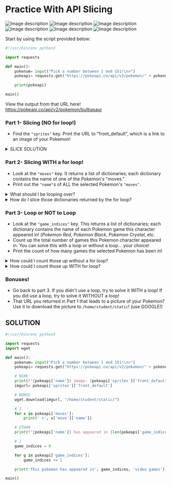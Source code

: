 # Practice With API Slicing

![Image description](https://raw.githubusercontent.com/PokeAPI/sprites/master/sprites/pokemon/1.png)
![Image description](https://raw.githubusercontent.com/PokeAPI/sprites/master/sprites/pokemon/4.png)
![Image description](https://raw.githubusercontent.com/PokeAPI/sprites/master/sprites/pokemon/7.png)
![Image description](https://raw.githubusercontent.com/PokeAPI/sprites/master/sprites/pokemon/144.png)
![Image description](https://raw.githubusercontent.com/PokeAPI/sprites/master/sprites/pokemon/145.png)
![Image description](https://raw.githubusercontent.com/PokeAPI/sprites/master/sprites/pokemon/146.png)

Start by using the script provided below:

```python
#!/usr/bin/env python3

import requests

def main():
    pokenum= input("Pick a number between 1 and 151!\n>")
    pokeapi= requests.get("https://pokeapi.co/api/v2/pokemon/" + pokenum).json()

    print(pokeapi)

main()
```

View the output from that URL here! https://pokeapi.co/api/v2/pokemon/bulbasaur

### Part 1- Slicing (NO for loop!)

- Find the `"sprites"` key. Print the URL to "front_default", which is a link to an image of your Pokemon!

<details>
<summary>SLICE SOLUTION</summary>
    <br>
pokeapi["sprites"]["front_default"]
</details>

### Part 2- Slicing WITH a for loop!

- Look at the `"moves"` key. It returns a list of dictionaries; each dictionary contains the name of one of the Pokemon's "moves."
- Print out the `"name"`s of ALL the selected Pokemon's `"moves"`. 

<details>
<summary>What should I be looping over?</summary>
    <br>
for x in pokeapi["moves']:
</details>

<details>
<summary>How do I slice those dictionaries returned by the for loop?</summary>
    <br>
x["move"]["name"]
</details>

### Part 3- Loop or NOT to Loop

- Look at the `"game_indices"` key. This returns a list of dictionaries; each dictionary contains the name of each Pokemon game this character appeared in! (*Pokemon Red*, *Pokemon Black*, *Pokemon Crystal*, etc.
- Count up the total number of games this Pokemon character appeared in. You can solve this with a loop or without a loop... your choice!
- Print the count of how many games the selected Pokemon has been in!

<details>
<summary>How could I count those up without a for loop?</summary>
    <br>
Use the len() function on pokeapi["game_indices"]
</details>

<details>
<summary>How could I count those up WITH for loop?</summary>
    <br>
Create a counter (games= 0, for instance). Then loop over pokeapi["game_indices"] and add 1 to `games` every time it loops.
</details>

### Bonuses!

- Go back to part 3. If you didn't use a loop, try to solve it WITH a loop! If you did use a loop, try to solve it WITHOUT a loop!
- That URL you returned in Part 1 that leads to a picture of your Pokemon? Use it to download the picture to `/home/student/static`! (use GOOGLE!)


## SOLUTION

```python
#!/usr/bin/env python3

import requests
import wget

def main():
    pokenum= input("Pick a number between 1 and 151!\n>")
    pokeapi= requests.get("https://pokeapi.co/api/v2/pokemon/" + pokenum).json()

    # NIKK
    print(f"{pokeapi['name']} image- {pokeapi['sprites']['front_default']}")
    imgurl= pokeapi['sprites']['front_default']

    # BONUS
    wget.download(imgurl, "/home/student/static/")

    # J
    for x in pokeapi['moves']:
        print(' >', x['move']['name'])

    # ETHAN
    print(f"{pokeapi['name']} has appeared in {len(pokeapi['game_indices'])} games!")

    # J
    game_indices = 0

    for g in pokeapi['game_indices']:
        game_indices += 1

    print('This pokemon has appeared in', game_indices, 'video games')

main()
```
